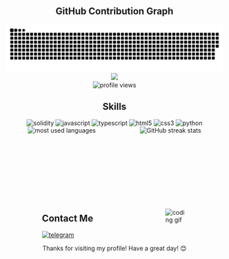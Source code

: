 <h2 align="center">GitHub Contribution Graph</h2>

<div align="center">
  <img src="https://raw.githubusercontent.com/kaitouoim/kaitouoim/output/github-contribution-grid-snake.svg" alt="snake animation" />
</div>

<div align="center">
  <img src="https://readme-typing-svg.herokuapp.com/?lines=Full-stack+Developer;Blockchain+Enthusiast;Always+learning+new+things&font=Fira%20Code&center=true&width=380&height=50">
</div>

<div align="center">
  <img src="https://komarev.com/ghpvc/?username=kaitouoim&label=Profile%20views&color=0e75b6&style=flat" alt="profile views" />
</div>

<h2 align="center">Skills</h2>

<div align="center">
  <img src="https://cdn.jsdelivr.net/gh/devicons/devicon/icons/solidity/solidity-plain.svg" height="30" alt="solidity" />
  <img src="https://cdn.jsdelivr.net/gh/devicons/devicon/icons/javascript/javascript-original.svg" height="30" alt="javascript" />
  <img src="https://cdn.jsdelivr.net/gh/devicons/devicon/icons/typescript/typescript-original.svg" height="30" alt="typescript" />
  <img src="https://cdn.jsdelivr.net/gh/devicons/devicon/icons/html5/html5-original.svg" height="30" alt="html5" />
  <img src="https://cdn.jsdelivr.net/gh/devicons/devicon/icons/css3/css3-original.svg" height="30" alt="css3" />
  <img src="https://cdn.jsdelivr.net/gh/devicons/devicon/icons/python/python-original.svg" height="30" alt="python" />
</div>

<div style="display: flex; justify-content: space-around; align-items: center; flex-wrap: wrap;">
  <img src="https://github-readme-stats.vercel.app/api/top-langs?username=kaitouoim&show_icons=true&locale=en&layout=compact&theme=radical" alt="most used languages" style="height: 150px;" />
  <img src="https://github-readme-streak-stats.herokuapp.com/?user=kaitouoim&theme=radical" alt="GitHub streak stats" style="height: 150px;" />
</div>

<div style="display: flex; justify-content: space-around; align-items: center; margin-top: 20px;">
  <div>
    <h2>Contact Me</h2>
    <a href="https://t.me/kaitouoim" target="_blank">
      <img src="https://img.shields.io/badge/Telegram-2CA5E0?style=for-the-badge&logo=telegram&logoColor=white" alt="telegram" />
    </a>
  </div>
  <img src="https://i.pinimg.com/originals/6c/90/28/6c90288d7e10d46d18895f17f420a92c.gif" alt="coding gif" style="height: 50px; width: 50px" />
</div>



<p align="center">Thanks for visiting my profile! Have a great day! 😊</p>
